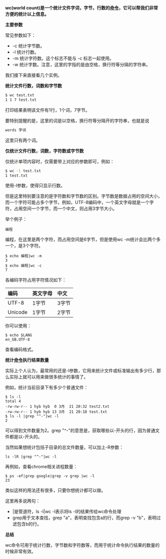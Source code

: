 **wc(world count)是一个统计文件字词，字节，行数的[命令](https://www.linuxcool.com/)，它可以帮我们非常方便的统计以上信息。**

**主要参数**

常见参数如下：

- -c 统计字节数。
- -l 统计行数。
- -m 统计字符数。这个标志不能与 -c 标志一起使用。
- -w 统计字数。注意，这里的字指的是由空格，换行符等分隔的字符串。

我们接下来直接看几个实例。

**统计文件行数，词数和字节数**

```sh
$ wc test.txt 
1 1 7 test.txt
```

打印结果表明该文件有1行，1个词，7字节。

要特别提醒的是，这里的词是以空格，换行符等分隔开的字符串，也就是说

```sh
words 字词
```

这里只有两个词。

**仅统计文件行数，词数，字符数或字节数**

仅统计单项内容时，仅需要带上对应的参数即可，例如：

```sh
$ wc -l test.txt
1 test.txt
```

使用-l参数，使得只显示行数。

但是这里特别要注意的是字符数和字节数的区别。字节数是数据占用的空间大小，而一个字符可能占多个字节，例如，UTF-8编码中，一个英文字母就是一个字符，占用空间一个字节，而一个中文，则占用3字节大小。

举个例子：

```
编程
```

编程，在这里是两个字符，而占用空间是6字节，但是使用wc -m统计会比两个多一个，是3个字符。

```
$ echo 编程|wc -m
3
$ echo 编程|wc -c
7
```

各编码字符占用字符情况如下：

| 编码    | 英文字母 | 中文  |
| :------ | :------- | :---- |
| UTF-8   | 1字节    | 3字节 |
| Unicode | 1字节    | 2字节 |

你可以使用：

```
$ echo $LANG
en_GB.UTF-8
```

查看编码格式。

**统计[命令](https://www.linuxcool.com/)执行结果数量**

实际上个人认为，最常用的还是-l参数，它用来统计文件或标准输出有多少行，那么实际上就可以用来做很多统计的事情了。

例如，统计当前目录下有多少个普通文件：

```
$ ls -l
total 4
-rw-rw-r-- 1 hyb hyb  0 3月  21 20:32 test2.txt
-rw-rw-r-- 1 hyb hyb 13 3月  21 20:18 test.txt
$ ls -l |grep "^-"|wc -l
2
```

可以得到文件数量为2。grep "^-"的意思是，获取哪些以-开头的行，因为普通文件都是以-开头的。

当然如果想统计包括子目录的总文件数量，可以加上-R参数：

```
ls -lR |grep "^-"|wc -l
```

再例如，查看chrome相关进程数量：

```
$ ps -ef|grep google|grep -v grep |wc -l
23
```

类似这样的用法还有很多，只要你想统计都可以做。

这里再多说两句：

- |是管道符，ls -l|wc -l表示将ls -l的结果传给wc命令处理
- grep用于文本查找，grep "a"，表明查找包含a的行，而grep -v "b"，表明过滤包含b的行。

**总结**

wc命令可用于统计行数，字节数和字符数等，而用于统计命令执行结果的数量的时候非常有效。